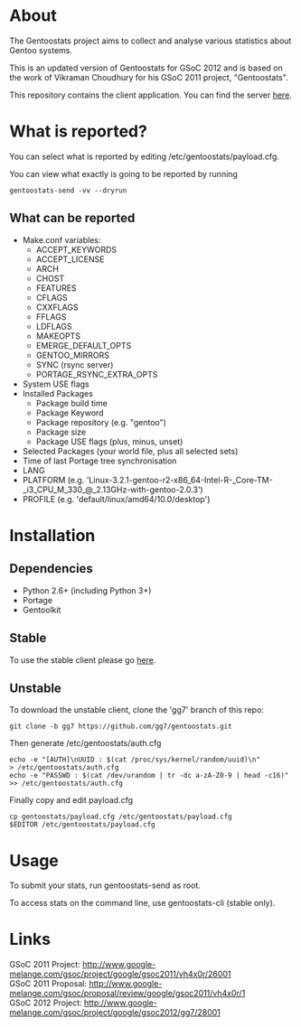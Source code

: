 About
=====

The Gentoostats project aims to collect and analyse various statistics about
Gentoo systems.

This is an updated version of Gentoostats for GSoC 2012 and is based on the work
of Vikraman Choudhury for his GSoC 2011 project, "Gentoostats".

This repository contains the client application. You can find the server
[here](https://github.com/gg7/gentoostats_server).

What is reported?
=================

You can select what is reported by editing /etc/gentoostats/payload.cfg.

You can view what exactly is going to be reported by running

    gentoostats-send -vv --dryrun

What can be reported
--------------------

* Make.conf variables:
    - ACCEPT\_KEYWORDS
    - ACCEPT\_LICENSE
    - ARCH
    - CHOST
    - FEATURES
    - CFLAGS
    - CXXFLAGS
    - FFLAGS
    - LDFLAGS
    - MAKEOPTS
    - EMERGE\_DEFAULT\_OPTS
    - GENTOO\_MIRRORS
    - SYNC (rsync server)
    - PORTAGE\_RSYNC\_EXTRA\_OPTS
* System USE flags
* Installed Packages
    - Package build time
    - Package Keyword
    - Package repository (e.g. "gentoo")
    - Package size
    - Package USE flags (plus, minus, unset)
* Selected Packages (your world file, plus all selected sets)
* Time of last Portage tree synchronisation
* LANG
* PLATFORM
  (e.g. 'Linux-3.2.1-gentoo-r2-x86\_64-Intel-R-\_Core-TM-\_i3\_CPU\_M\_330\_@\_2.13GHz-with-gentoo-2.0.3')
* PROFILE (e.g. 'default/linux/amd64/10.0/desktop')

Installation
============

Dependencies
------------

* Python 2.6+ (including Python 3+)
* Portage
* Gentoolkit

Stable
------

To use the stable client please go
[here](https://github.com/vh4x0r/gentoostats).

Unstable
--------

To download the unstable client, clone the 'gg7' branch of this repo:

    git clone -b gg7 https://github.com/gg7/gentoostats.git

Then generate /etc/gentoostats/auth.cfg

    echo -e "[AUTH]\nUUID : $(cat /proc/sys/kernel/random/uuid)\n"         > /etc/gentoostats/auth.cfg
    echo -e "PASSWD : $(cat /dev/urandom | tr -dc a-zA-Z0-9 | head -c16)" >> /etc/gentoostats/auth.cfg

Finally copy and edit payload.cfg

    cp gentoostats/payload.cfg /etc/gentoostats/payload.cfg
    $EDITOR /etc/gentoostats/payload.cfg

Usage
=====

To submit your stats, run gentoostats-send as root.

To access stats on the command line, use gentoostats-cli (stable only).

Links
=====

GSoC 2011 Project:  http://www.google-melange.com/gsoc/project/google/gsoc2011/vh4x0r/26001  
GSoC 2011 Proposal: http://www.google-melange.com/gsoc/proposal/review/google/gsoc2011/vh4x0r/1  
GSoC 2012 Project:  http://www.google-melange.com/gsoc/project/google/gsoc2012/gg7/28001  
